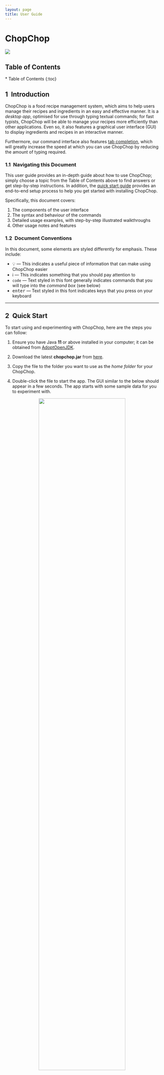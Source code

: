 ```yaml
---
layout: page
title: User Guide
---
```


<div id="cover-page">
  <div id="cover-page-title"><h1>ChopChop</h1></div>
  <img id="cover-page-logo" src="images/logo.png"/>
</div>

<h2>Table of Contents</h2>
* Table of Contents
{:toc}


<!-- what a 0-head solution. -->
<div style="page-break-after: always;"></div>

## 1&ensp;Introduction

ChopChop is a food recipe management system, which aims to help users manage their recipes and ingredients in an easy and effective manner. It is a *desktop app*, optimised for use through typing textual commands; for fast typists, ChopChop will be able to manage your recipes more efficiently than other applications. Even so, it also features a graphical user interface (GUI) to display ingredients and recipes in an interactive manner.

Furthermore, our command interface also features [tab completion](#TabCompletion), which will greatly increase the speed at which you can use ChopChop by reducing the amount of typing required.


### 1.1&ensp;Navigating this Document

This user guide provides an in-depth guide about how to use ChopChop; simply choose a topic from the Table of Contents above to find answers or get step-by-step instructions. In addition, the [quick start guide](#QuickStart) provides an end-to-end setup process to help you get started with installing ChopChop.

Specifically, this document covers:
1. The components of the user interface
2. The syntax and behaviour of the commands
3. Detailed usage examples, with step-by-step illustrated walkthroughs
4. Other usage notes and features


### 1.2&ensp;Document Conventions

In this document, some elements are styled differently for emphasis. These include:
- :bulb: — This indicates a useful piece of information that can make using ChopChop easier
- :information_source: — This indicates something that you should pay attention to
- `code` — Text styled in this font generally indicates commands that you will type into the <i>command box</i> (see below)
- <kbd>enter</kbd> — Text styled in this font indicates keys that you press on your keyboard



--------------
<a name="QuickStart"></a>
## 2&ensp;Quick Start

To start using and experimenting with ChopChop, here are the steps you can follow:

1. Ensure you have Java <b>11</b> or above installed in your computer; it can be obtained from [AdoptOpenJDK](https://adoptopenjdk.net).

2. Download the latest <b>chopchop.jar</b> from [here](https://github.com/AY2021S1-CS2103T-T10-3/tp/releases).

3. Copy the file to the folder you want to use as the <i>home folder</i> for your ChopChop.

4. Double-click the file to start the app. The GUI similar to the below should appear in a few seconds. The app starts with some sample data for you to experiment with.<br/>

<a name="Figure-1-1"></a>
<div style="text-align: center; padding-bottom: 2em">
<img src="images/ug/sample_data.png" width="75%" /> <br />
Figure 1.1: <i>The initial state of ChopChop, including sample data</i>
</div>

Now that you have ChopChop installed, you can start to play around with the sample data — add recipes, ingredients, and more! Some commands you could try include:

- `add ingredient milk /qty 500ml /expiry 2020-11-09` — to add some milk
- `add recipe milkshake /ingredient milk /qty 250ml /step Add milk /step Shake` — to add a recipe

To exit ChopChop, you can either use the `quit` command, or simply close the application window.


------------------
## 3&ensp;Overview

ChopChop manages two key components — ingredients and recipes — and they will be the main pieces you will interact with. Common to both are names and tags, the latter of which allow you to quickly group related ingredients or recipes together, or to organise them in any way you desire.

Names and tags are both case insensitive, so <i>pAnCaKeS</i> and <i>Pancakes</i> refer to the same recipe. Note that you cannot have duplicate recipes nor ingredients in ChopChop; items are duplicates if their names are the same.

### 3.1&ensp;Recipes
A recipe consists of a list of ingredients and associated quantities used, as well as a list of ordered steps in textual form.


<a name="OverviewIngredients"></a>
### 3.2&ensp;Ingredients
An ingredient consists of a quantity with an associated unit, and an optional expiry date. Each ingredient can have multiple *sets*, where each set is a given quantity of that ingredient, expiring on a certain date.

For example, you might have <i>500 mL</i> of milk that you bought last week that expires tomorrow, while you have another <i>1.5 L</i> of milk that you bought today, expiring two weeks from now. ChopChop will track both these *sets*, and will intelligently use the earliest-expiring set when doing its accounting.

For a more in-depth look at how ChopChop handles quantities, see [this section](#QuantitiesAndUnits).


### 3.3&ensp;Name Constraints
Recipe and ingredient names have the same constraints, of which there is only one — they cannot consist <i>only</i> of a `#` followed by digits, to diambiguate them from numbered references (for the tech savvy, the regular expression is `#[0-9]+`).


Here are some examples of names that are valid and invalid:

| name     | valid    |
|----------|----------|
| `#1`     | &#x2718; |
| `#1234`  | &#x2718; |
| `#`      | &#x2714; |
| `#asdf`  | &#x2714; |
| `#1a`    | &#x2714; |
| `#1 abc` | &#x2714; |
| `#12 34` | &#x2714; |



--------------------------------


## 4&ensp;Navigating the User Interface

ChopChop's UI design allows users to view all of the information you need in three main tabs. However, that might lead to a slightly steeper learning curve. Hence, this section aims to give you a breakdown of the GUI's various components.

Specifically, this section covers:
1. [Command Box](#CommandBox)
2. [Command Output](#CommandOutput)
3. [Recipe Button](#RecipeButton)
4. [Ingredient Button](#IngredientButton)
5. [Recommendation Button](#RecommendationButton)
6. [Statistics Box](#StatisticsBox)
7. [Recipe Tile](#RecipeTiles)
8. [Ingredient Tile](#IngredientTiles)
9. [Recipe Name](#RecipeName)
10. [Recipe Tags](#RecipeTags)
11. [Recipe Ingredients](#RecipeIngredients)
12. [Recipe Steps](#RecipeSteps)
13. [Menu Bar](#MenuBar)

<a name="Figure-1-2"></a>
<div style="text-align: center; padding-bottom: 2em">
<img src="images/ug/recipe_panel_description.png" width="95%" /> <br />
Figure 1.2: <i>The Recipe View Panel of ChopChop.</i>
</div>

<a name="CommandBox"></a>
### 4.1&ensp;Command Box
{:.no_toc}
ChopChop does your bidding by listening to your commands — the `Command Box` is where you type your textual commands.
After typing your commands, press <kbd>enter</kbd> to input the command. You can also use the <kbd>up</kbd> and <kbd>down</kbd> arrow keys to navigate through the history of commands you've typed previously.

To learn about the commands you can use, check out our [command summary](#CommandSummary) for a quick overview or our [commands](#Commands) for a detailed list.
If you have yet to check out ChopChop's [tab completion](#TabCompletion) section, do drop by to learn this handy feature!



<a name="CommandOutput"></a>
### 4.2&ensp;Command Output
{:.no_toc}
ChopChop will always display textual responses to the commands you input — the `Command Output` is where you can view the responses.



<a name="RecipeButton"></a>
### 4.3&ensp;Recipe Button
{:.no_toc}
ChopChop is able to display all of your recipes as [Recipe Tiles](#RecipeTiles) in the `Main Display Area` as shown in [figure 1.2](#Figure-1-2) when you press the `Recipes` button. The 4 buttons at the bottom of our GUI will take on a darker shade when they are currently selected.



<a name="IngredientButton"></a>
### 4.4&ensp;Ingredient Button
{:.no_toc}
ChopChop is able to display all of your ingredients as [Ingredient Tiles](#IngredientTiles) in the `Main Display Area` as shown in [figure 1.3](#Figure-1-3) when you press the `Ingredients` button.



<a name="RecommendationButton"></a>
### 4.5&ensp;Recommendation Button
{:.no_toc}
ChopChop is able to recommend you recipes to cook if you want it to! The recipes that are recommended will be displayed as [Recipe Tiles](#RecipeTiles) in the `Main Display Area` when you press the `Recommendations` button.



<a name="StatisticsBox"></a>
### 4.6&ensp;Statistics Box
{:.no_toc}
ChopChop is able to produce statistics based on the food you make! To view your ingredient or recipe usage statistics, simply input into the `Command Box` one of the `stats` [commands available](#GroupStatsCommands).




<a name="RecipeTiles"></a>
### 4.7&ensp;Recipe Tiles
{:.no_toc}
ChopChop is able to show you your recipes in the form of tiles — simply click on a tile to view the detailed information about the selected recipe in the `Main Display Area`, as shown in [figure 1.4](#Figure-1-4).



<a name="IngredientTiles"></a>
### 4.8&ensp;Ingredient Tiles
{:.no_toc}
ChopChop is able to show you your ingredients in the form of tiles, as shown in [figure 1.3](#Figure-1-3). In each tile, there are 5 components:

1. The `Index` shows the index of the ingredient for easier referencing.
2. The `Expiry Date` of the ingredient.
3. The `Quantity` of the ingredient.
4. The `Ingredient Name` of the ingredient.
5. The `Tags` associated with the ingredient.

Note: if the tags are too long, some graphical glitches might occur. This will be fixed in the next version!


<a name="Figure-1-3"></a>
<div style="text-align: center; padding-bottom: 2em">
<img src="images/ug/ingredient_panel_description.png" width="95%" /> <br />
Figure 1.3: <i>The Ingredient View Panel of ChopChop.</i>
</div>

<a name="Figure-1-4"></a>
<div style="text-align: center; padding-bottom: 2em">
<img src="images/ug/recipe_display_description.png" width="95%" /> <br />
Figure 1.4: <i>The Recipe Display Panel of ChopChop.</i>
</div>



<a name="RecipeName"></a>
### 4.9&ensp;Recipe Name
{:.no_toc}
ChopChop displays the name of the recipe here.



<a name="RecipeTags"></a>
### 4.10&ensp;Recipe Tags
{:.no_toc}
ChopChop displays the tags associated with this recipe here.



<a name="RecipeIngredients"></a>
### 4.11&ensp;Recipe Ingredients
{:.no_toc}
ChopChop displays the ingredients you need in the recipe here. The format of the display is the `Ingredient`, follow by the `(Quantity)`.



<a name="RecipeSteps"></a>
### 4.12&ensp;Recipe Steps
{:.no_toc}
ChopChop lists down the steps you can take to create the dish here.



<a name="MenuBar"></a>
### 4.13&ensp;Menu Bar
{:.no_toc}
ChopChop provides two buttons here — `File` and `Help`. Click the `exit` option under `File` to exit ChopChop, and if you want to view this User Guide, you can click the `help` option under `Help`.



-----------


<a name="Commands"></a>
## 5&ensp;Commands

While ChopChop has a graphical user interface, the main method of interaction is through the use of *typed commands*. Using these commands as described below, you can manipulate your recipes and ingredients without ever needing to move your mouse!

Commands should be typed in the <i>Command Box</i> — you can refer to [figure 1.2](#Figure-1-2) above if you get lost. ChopChop also features [tab completion](#TabCompletion), which will make typing commands easier.

### 5.1&ensp;Command Syntax

To succinctly represent the syntax of the various commands, we adopt a simple notation in this User Guide, as shown below:

* Words starting with a slash (`/`) denote named parameters; these names are case sensitive (eg. `/STEP` is not the same as `/step`). All the text following a named parameter *belong* to it, until either the end of the input, or the next named parameter. <br />
<b>Example:</b> in `/param1 lorem ipsum /param2 dolor sit amet`, the parameter <i>param1</i> will have the value &ldquo;<i>lorem ipsum</i>&rdquo;, while the parameter <i>param2</i> will have the value &ldquo;<i>dolor sit amet</i>&rdquo;.

* Words in angle brackets (eg. `<name>`) denote an input that is provided by *you*, the user. <br />
<b>Example:</b> the <i>add ingredient</i> command is specified like this: `add ingredient <name> /qty <quantity> [/expiry <expiry-date>]`; in this case, you would need to provide the <i>name</i>, <i>quantity</i>, and <i>expiry date</i>.

* Portions in square brackets (eg. `[/expiry <expiry-date>]`) denote optional parts of the command. In this example, not all ingredients will expire, so the expiry date is optional.

* Portions with trailing ellipses (eg. `[/step <step>]...`) denote commands accepting one or more of the given parameter. In this example, a recipe can have multiple steps, so you can specify multiple `/step` arguments.

* A `<#REF>` refers to an item reference, and is used to refer to either a recipe or an ingredient. It can either be the (case-insensitive) name of the item, or it can be a number prefixed with '#'. <br/>
<b>Example:</b> `#3` refers to the third item in the list, while `Best Pancakes` refers to the recipe named 'Best Pancakes'. In the GUI, you can see the number of an item in the corner of [Recipe Tiles](#RecipeTiles) and [Ingredient Tiles](#IngredientTiles).

* Generally, the order of arguments is important; for example, the order of `/step` determines the order of the steps in the recipe, while a `/qty` in an <i>add recipe</i> command must only appear after an `/ingredient`.


#### 5.1.1&ensp;Escaping Slashes

Since ChopChop uses `/` to denote argument names, it would seem that recipe and ingredient names cannot contain slashes. Worry not, because you can <i>escape</i> these slashes! This is done by prefixing the `/` with a backslash, eg. `\/`. For example, if you want to make a recipe named `some / recipe`, you would instead use `some \/ recipe`.

In other contexts, the backslash (`\`) behaves like a normal character and doesn't do anything special.

When tab-completing names, ChopChop will automatically insert the backslashes for you, so that you don't have to worry about it when typing your commands.

<a name="DateFormats"></a>
#### 5.1.2&ensp;Date Formats

Across ChopChop, dates have the same format: `yyyy-mm-dd`. Examples include:
- `2020-11-09` for the 9th of November, 2020
- `2021-02-28` for the 28th of February, 2021

Note that each part (the year, month, and date) must always be 4, 2, and 2 digits respectively. For months and days, add a 0 to the beginning to make up 2 digits (eg. `04` for April).



<a name="TabCompletion"></a>
### 5.2&ensp;Tab Completion

Suppose you wanted to add a recipe for pancakes, and you wanted real, <i>industrial strength</i> pancakes (unlike the simplified recipe we'll be using below) — the list of ingredients would look something like this:

```
add recipe Pancakes
  /ingredient flour /qty 290g
  /ingredient egg /qty 1
  /ingredient sugar /qty 60g
  /ingredient baking powder /qty 4tsp
  /ingredient baking soda /qty 0.25tsp
  /ingredient salt /qty 3g
  /ingredient milk /qty 440ml
  /ingredient butter /qty 60g
  /ingredient vanilla extract /qty 2tsp
  /step ...
```

That certainly seems cumbersome to type out in full, so what if there was a way to speed it up drastically? You can, simply by pressing the <kbd>tab</kbd> key to let ChopChop &ldquo;fill-in-the-blanks&rdquo; for you!

#### 5.2.1&ensp;Introduction to Tab Completion

Here's what you can do instead (where <kbd>tab</kbd> represents pressing the tab key):
<pre>
a <kbd>tab</kbd> r <kbd>tab</kbd> Pancakes
  /i <kbd>tab</kbd> f <kbd>tab</kbd> /q <kbd>tab</kbd> 290g
  /i <kbd>tab</kbd> e <kbd>tab</kbd> /q <kbd>tab</kbd> 1
  /i <kbd>tab</kbd> su <kbd>tab</kbd> /q <kbd>tab</kbd> 60g
  /i <kbd>tab</kbd> baking p <kbd>tab</kbd> /q <kbd>tab</kbd> 4tsp
  /i <kbd>tab</kbd> baking s <kbd>tab</kbd> /q <kbd>tab</kbd> 0.25tsp
  /i <kbd>tab</kbd> sa <kbd>tab</kbd> /q <kbd>tab</kbd> 3g
  /i <kbd>tab</kbd> m <kbd>tab</kbd> /q <kbd>tab</kbd> 440ml
  /i <kbd>tab</kbd> bu <kbd>tab</kbd> /q <kbd>tab</kbd> 60g
  /i <kbd>tab</kbd> v <kbd>tab</kbd> /q <kbd>tab</kbd> 2tsp
</pre>

At just 126 compared to 289 keystrokes, that's more than a 50% reduction! ChopChop will intelligently fill in commands, parameter names (eg. `/ingredient`), recipe names, ingredient names, and tag names.


#### 5.2.2&ensp;Using Tab Completion

How does it work? ChopChop uses the current text when completing and searches for the <i>appropriate</i> matching items; it knows to look for ingredient names while within an `/ingredient` parameter, and to look for ingredient tags instead of recipe tags when in an `add ingredient` command.

<div markdown="span" class="alert alert-primary">
:information_source: **Note:** For tab completion to work, you must type at least one character before pressing <kdb>tab</kdb>. ChopChop cannot read your mind!
</div>

What if there are multiple items that share a prefix, for example <i>baking powder</i> and <i>baking soda</i> in the pancake recipe above? Worry not; pressing <kbd>tab</kbd> <i>repeatedly</i> will cycle through the available completions, and they are sorted lexicographically (length, followed by alphabetical order) — pressing <kbd>tab</kbd> after `/ingredient b` would give you <i>butter</i>, <i>baking powder</i>, and <i>baking soda</i>, in that order, before giving you <i>butter</i> again.

The same thing applies to commands; <code>f <kbd>tab</kbd></code> would cycle between `find` and `filter`.







<br/>
<hr/>



<a name="GroupGeneralCommands"></a>
### 5.3&ensp;General Commands

These commands are general commands that do not operate on ingredients or recipes.

<a name="HelpCommand"></a>
#### 5.3.1&ensp;Getting Help — **`help`**

This command shows a message with a link to this user guide; you can use it to easily access this page from the application. The link can be clicked, and will open this page in your web browser.

Furthermore, you can also use this command to get help for specific commands. In that case, clicking the link will bring you to the corresponding section in the User Guide for that command.

**Usage**: `help [<command-name> [<command-target>]]`

Examples:
- If you simply want a link to this page, you can use `help`:

  <a name="Figure-2-1"></a>
  <div style="text-align: center; padding-bottom: 2em">
  <img src="images/ug/help_message_1.png" width="55%" /> <br />
  Figure 2.1: <i>The help message, with a link to this User Guide</i>
  </div>

- If you want help for a specific command — for example, how to add recipes — you can use `help add recipe`, which will give you a link that brings you to that specific section:

  <a name="Figure-2-2"></a>
  <div style="text-align: center; padding-bottom: 2em">
  <img src="images/ug/help_message_2.png" width="55%" /> <br />
  Figure 2.2: <i>The help message for a specific command</i>
  </div>






<a name="QuitCommand"></a>
#### 5.3.2&ensp;Quitting ChopChop — **`quit`**
This command quits ChopChop. You can rest assured that your data is automatically saved whenever a command is executed, so you do not need to save it manually before quitting.

**Usage**: `quit`






<a name="UndoCommand"></a>
#### 5.3.3&ensp;Undoing Commands — **`undo`**
This command undoes the last undoable command. Undoable commands are commands that involve changes to recipes and ingredients stored in ChopChop. You can check the <a href="#CommandSummary">command summary</a> for a quick list of which commands can be undone.

**Usage**: `undo`

The most common scenario to undo a command is when accidentally deleting something; for example, suppoes you wanted to delete the <i>Salted Water</i> recipe, but you accidentally deleted the <i>Scrambled Eggs</i> recipe instead:

<a name="Figure-3-1"></a>
<div style="text-align: center; padding-bottom: 2em">
<img src="images/ug/undo_1.png" width="75%" /> <br />
Figure 3.1: <i>Accidentally typing 'Scrambled Eggs' instead of 'Salted Water'</i>
</div>

Fear not, because fixing the mistake is a simple `undo` away:

<a name="Figure-3-2"></a>
<div style="text-align: center; padding-bottom: 2em">
<img src="images/ug/undo_2.png" width="75%" /> <br />
Figure 3.2: <i>Simply use the `undo` command</i>
</div>

After pressing <kbd>enter</kbd>, notice that the <i>Scrambled Eggs</i> recipe is back:

<a name="Figure-3-3"></a>
<div style="text-align: center; padding-bottom: 2em">
<img src="images/ug/undo_3.png" width="75%" /> <br />
Figure 3.3: <i>The scrambled eggs were saved</i>
</div>



<a name="RedoCommand"></a>
#### 5.3.4&ensp;Redoing Commands — **`redo`**
This command redoes the last redoable command, effectively functioning as an undo for undo itself. All undoable commands (as described [above](#UndoCommand)) can be redone.

**Usage**: `redo`

For example, let's say that you changed your mind, and you didn't really want those scrambled eggs anyway; you can use `redo` to redo the deletion of that recipe:

<a name="Figure-4-1"></a>
<div style="text-align: center; padding-bottom: 2em">
<img src="images/ug/redo_1.png" width="75%" /> <br />
Figure 4.1: <i>The scrambled eggs will be deleted again</i>
</div>

After pressing <kbd>enter</kbd>, the scrambled eggs are now deleted:

<a name="Figure-4-2"></a>
<div style="text-align: center; padding-bottom: 2em">
<img src="images/ug/redo_2.png" width="75%" /> <br />
Figure 4.2: <i>The scrambled eggs are now gone</i>
</div>


<a name="ListRecommendationCommand"></a>
#### 5.3.5&ensp;Listing Recommendations — **`list`**`recommendations`

This command allows you to switch to the recommendations pane, to view recipe recommendations. There are currently two types of recommendations that ChopChop will make:

1. Recipes that only use ingredients you have in stock
2. Recipes that use ingredients that are about to expire

In the second case, only ingredients that expire within the next week will be taken into account.

**Usage**: `list recommendations`

<div markdown="span" class="alert alert-primary">
:bulb: **Tip:** For convenience, you can use either `list recommendations` or `list recommendation`.
</div>

In this example, ChopChop knows about some <i>Milk</i> that is about to expire within the next week (say, for example, it is the 4th of November):

<a name="Figure-5-1"></a>
<div style="text-align: center; padding-bottom: 2em">
<img src="images/ug/list_recommendations_1.png" width="40%" /> <br />
Figure 5.1: <i>There's some milk expiring on the 9th of November</i>
</div>

Then, in addition to showing recipes using in-stock ingredients, it also highlights the Pancake recipe, which uses milk:

<a name="Figure-5-2"></a>
<div style="text-align: center; padding-bottom: 2em">
<img src="images/ug/list_recommendations_2.png" width="75%" /> <br />
Figure 5.2: <i>The recommendations view</i>
</div>





<br/>
<hr/>


<a name="GroupRecipeCommands"></a>
### 5.4&ensp;Recipe Commands

These commands allow you to add, delete, edit, view, and make recipes.


<a name="ViewRecipeCommand"></a>
#### 5.4.1&ensp;Viewing Recipes — **`view`**`recipe`
This command opens the detailed view for the given recipe, allowing you to see its steps, ingredients, and tags.

**Usage**: `view recipe <#REF>`

Examples:
- `view recipe #1` <br />
	This displays the first recipe currently shown in the recipe list.
- `view recipe pancakes` <br />
	This displays the recipe named 'pancakes'. Note that the name here is case insensitive.

To illustrate, in the scenario below, both `#1` and `pancakes` will refer to the same recipe:
<a name="Figure-6-1"></a>
<div style="text-align: center; padding-bottom: 2em">
<img src="images/ug/view_recipe_1.png" width="75%" /> <br />
Figure 6.1: <i>The recipe list view</i>
</div>

After pressing <kbd>enter</kbd>, you will see this view, showing the recipe you wish to view:

<a name="Figure-6-2"></a>
<div style="text-align: center; padding-bottom: 2em">
<img src="images/ug/view_recipe_2.png" width="75%" /> <br />
Figure 6.2: <i>The detailed recipe view</i>
</div>






<a name="ListRecipeCommand"></a>
#### 5.4.2&ensp;Listing Recipes — **`list`**`recipes`
This command shows a list of all recipes in ChopChop. You can use this to switch panes (between recipes and ingredients) without using the mouse, as well as to clear any filters that might have been applied due to previous commands (eg. `find` and `filter`).

**Usage**: `list recipes`

<div markdown="span" class="alert alert-primary">
:bulb: **Tip:** For convenience, you can use either `list recipes` or `list recipe`.
</div>

Executing this command simply brings you back to the recipe list view:

<a name="Figure-7-1"></a>
<div style="text-align: center; padding-bottom: 2em">
<img src="images/ug/list_recipes.png" width="75%" /> <br />
Figure 7: <i>The recipe list view</i>
</div>





<a name="AddRecipeCommand"></a>
#### 5.4.3&ensp;Adding Recipes — **`add`**`recipe`
This command adds a recipe to ChopChop, and you can specify zero or more ingredients, each with an optional quantity, and zero or more steps. After a recipe is added, you will be able to see it immediately.

**Usage**:
```
add recipe <name>
  [/ingredient <ingredient-name> [/qty <quantity>]]...
  [/step <step>]...
  [/tag <tag-name>]...
```

Constraints:
- Recipe name must not be empty
- Ingredient names must not be empty
- Steps must not be empty
- Tag names must not be empty
- Quantities (`/qty`) must only appear after an `/ingredient`

If an ingredient is specified without a quantity, it is treated *as if* you used `/qty 1`. This works for counted ingredients (eg. eggs), but it will cause errors for other ingredients (eg. volume of milk).

If the ingredient does not <i>currently</i> exist in ChopChop, it is still okay to add a recipe using it (you might add it later). Recipes are only checked for correctness when you try to [`make`](#MakeRecipeCommand) them.

For example, suppose you wanted to add a recipe for pancakes using flour, eggs, and milk, you would type this:
```
add recipe Pancakes
/ingredient flour /qty 400g
/ingredient egg /qty 3
/ingredient milk /qty 250ml
/step Mix ingredients together
/step Bake for 30 minutes at 400 celsius
/step Pour syrup and serve
```
(note that this is displayed on separate lines for clarity, but you should type this in one go)

<a name="Figure-8-1"></a>
<div style="text-align: center; padding-bottom: 2em">
<img src="images/ug/add_recipe_1.png" width="75%" /> <br />
Figure 8.1: <i>The add recipe command</i>
</div>

After pressing <kbd>enter</kbd>, you will see this view, showing your newly created recipe:

<a name="Figure-8-2"></a>
<div style="text-align: center; padding-bottom: 2em">
<img src="images/ug/add_recipe_2.png" width="75%" /> <br />
Figure 8.2: <i>The recipe detail view</i>
</div>

If you go back to the main recipe view (either by clicking on the tab at the bottom, or by using `list recipes`, you can see the new recipe in the list (ChopChop won't actually highlight it, but we do here for clarity):

<a name="Figure-8-3"></a>
<div style="text-align: center; padding-bottom: 2em">
<img src="images/ug/add_recipe_3.png" width="75%" /> <br />
Figure 8.3: <i>The newly created recipe in the recipe list</i>
</div>











<a name="EditRecipeCommand"></a>
#### 5.4.4&ensp;Editing Recipes — **`edit`**`recipe`

This command edits a specific recipe in ChopChop, letting you perform different actions on the name, ingredients, steps, and tags, as specified below.

To accommodate the various different kinds of editing operations, ChopChop has special syntax for editing, known as *edit-arguments*, eg. `/step:add`. The component following the colon is the *ACTION*, which can take these values:

- For ingredients and steps, it can either be `add`, `edit`, or `delete`.
- For tags, it can be either `add` or `delete`.



<h4>Name</h4>
If you want to edit a recipe's name, simply use `/name`, for example `/name new recipe name`.


<h4>Ingredients</h4>
If you want to edit a recipe's ingredients, use `/ingredient` with the corresponding action (eg. `/ingredient:add`).

When adding or editing ingredients, a `/qty` *must* be specified after the ingredient. Here are some examples:

- `/ingredient:add milk /qty 500ml` <br />
  This makes the recipe require 500ml of milk; if the recipe already used milk, then an error is displayed — here, you should use `/ingredient:edit` instead.

- `/ingredient:edit beef /qty 200g` <br />
  This changes the quantity of beef used in the recipe from its previous value to 200 grams. If the recipe did not use beef as an ingredient, an error is displayed — here, you should use `/ingredient:add` instead.

- `/ingredient:delete carrot` <br />
  This removes carrots from the recipe entirely. If the recipe did not use carrots, then an error is displayed.


<h4>Tags</h4>
If you want to edit the tags for a recipe, use `/tag` with the corresponding action, which are either `add` or `delete`. For example:

- `/tag:add vegetarian` <br />
  This adds the 'vegetarian' tag to the recipe. If the recipe already contains this tag, an error is displayed.

- `/tag:delete cold` <br />
  This removes the 'cold' tag from the recipe. If the recipe did not have this tag, an error is displayed.



<h4>Steps</h4>
Since steps have a fixed ordering in a recipe, editing them is slightly more involved; when editing or deleting steps, you are required to provide the step number as an additional component in the *edit-argument*. For example, `/step:edit:3` edits the third step in the recipe.

When adding a step, the step number is optional; if not specified, the new step will be added as the last step. If it is specified, then the new step will be inserted at the corresponding position, and the following steps will be re-numbered.

For example:

- `/step:add Bake for 80 minutes at 400 C` <br />
  This adds a new step as the last step of the recipe.

- `/step:edit:4 Bake for 50 minutes at 250 C` <br />
  This changes the content of step number 4.

- `/step:delete:1` <br />
  This deletes the first step of the recipe.

Note that steps must be added sequentially; for instance, you cannot add step 5 to a recipe with only 2 steps.


<h4>Usage</h4>

Except `/name` (which can only appear once), all of the edit operations described above can appear multiple times, in any order, in a single `edit recipe` command. Each operation is processed sequentially from left-to-right, so if two operations modify the same item, then the second one will take precedence.

(As an example, `/step:edit:3 Bake ... /step:edit:3 Fry` will cause step 3 to be 'Fry')

**Usage**:
```
edit recipe <#REF>
  [/name <new-recipe-name>]
  [/ingredient:<action> <ingredient-name> [/qty <quantity>]]...
  [/step:<action>[:<index>] <step>]...
  [/tag:<action> <tag-name>]...
```

Examples:
- `edit recipe #4 /name soup` <br/>
	This changes the name of the fourth recipe in the recipe list to 'soup'.

- `edit recipe pancakes /ingredient:add syrup /qty 500ml` <br/>
	This edits the recipe named 'pancakes' by adding 500ml of syrup to its ingredient list.

- `edit recipe risotto /step:edit:1 In a saucepan, warm the broth over low heat` <br/>
  This edits the recipe named 'risotto' by changing the 1st step to the text above.

- `edit recipe beef curry /ingredient:delete apple /step:delete:4` <br/>
  This edits the recipe named 'beef curry' to remove both the ingredient 'apple' as well as the 4th step.

To illustrate how to use this powerful command, let us recreate the Pancake recipe from above, starting from a blank recipe instead. First, we make the empty recipe using `add recipe Pancakes`:

<!-- to editors: don't mind the image names, i cut out some steps for brevity and i'm lazy to rename the files. -->
<a name="Figure-9-1"></a>
<div style="text-align: center; padding-bottom: 2em">
<img src="images/ug/edit_recipe_1.png" width="75%" /> <br />
Figure 9.1: <i>The empty recipe</i>
</div>

Now, let's add our ingredients, using `/ingredient:add`; first, 400 grams of flour:

<a name="Figure-9-2"></a>
<div style="text-align: center; padding-bottom: 2em">
<img src="images/ug/edit_recipe_2.png" width="75%" /> <br />
Figure 9.2: <i>The command to add a new ingredient to the recipe</i>
</div>

Next, adding the eggs and milk in one go:

<a name="Figure-9-3"></a>
<div style="text-align: center; padding-bottom: 2em">
<img src="images/ug/edit_recipe_3.png" width="75%" /> <br />
Figure 9.3: <i>The edit command supports multiple operations at once</i>
</div>

Oops, that's too many eggs, so let's edit the quantity using `/ingredient:edit`:

<a name="Figure-9-4"></a>
<div style="text-align: center; padding-bottom: 2em">
<img src="images/ug/edit_recipe_4.png" width="75%" /> <br />
Figure 9.4: <i>Editing an ingredient to change its quantity</i>
</div>

<a name="Figure-9-5"></a>
<div style="text-align: center; padding-bottom: 2em">
<img src="images/ug/edit_recipe_5.png" width="75%" /> <br />
Figure 9.5: <i>The recipe now uses only 3 eggs</i>
</div>

Now let's add the steps with `/step:add`:

<a name="Figure-9-6"></a>
<div style="text-align: center; padding-bottom: 2em">
<img src="images/ug/edit_recipe_6.png" width="75%" /> <br />
Figure 9.6: <i>Multiple steps can be added at the same time</i>
</div>

<a name="Figure-9-7"></a>
<div style="text-align: center; padding-bottom: 2em">
<img src="images/ug/edit_recipe_7.png" width="75%" /> <br />
Figure 9.7: <i>The finished recipe</i>
</div>

Wait, we forgot to mix the ingredients together! Let's fix it by inserting a new step 2 with `/step:add:2`:

<a name="Figure-9-8"></a>
<div style="text-align: center; padding-bottom: 2em">
<img src="images/ug/edit_recipe_8.png" width="75%" /> <br />
Figure 9.8: <i>Adding a new step in the second position</i>
</div>

Oh no, we also forgot the most important thing — syrup! So let's modify the last step (4) to include syrup with `/step:edit:4`:

<a name="Figure-9-9"></a>
<div style="text-align: center; padding-bottom: 2em">
<img src="images/ug/edit_recipe_9.png" width="75%" /> <br />
Figure 9.9: <i>Editing the last step</i>
</div>

And now the pancake recipe is complete!

<a name="Figure-9-10"></a>
<div style="text-align: center; padding-bottom: 2em">
<img src="images/ug/edit_recipe_10.png" width="75%" /> <br />
Figure 9.10: <i>The finished recipe</i>
</div>










<a name="DeleteRecipeCommand"></a>
#### 5.4.5&ensp;Deleting Recipes — **`delete`**`recipe`

This command deletes a specific recipe from ChopChop. Don't worry if you did this accidentally, because commands can be undone! (see: [undo](#UndoCommand)).

**Usage**: `delete recipe <#REF>`

Examples:
- `delete recipe #4` <br />
	This deletes the fourth recipe in the recipe list.
- `delete recipe pancakes` <br />
	This deletes the recipe named 'pancakes'. Note that the name here is case insensitive.

In this example, both `delete recipe #7` and `delete recipe pancakes` will delete the **Pancakes** recipe:

<a name="Figure-10-1"></a>
<div style="text-align: center; padding-bottom: 2em">
<img src="images/ug/delete_recipe_1.png" width="75%" /> <br />
Figure 10: <i>The pancakes recipe can be referred to either by name or by number</i>
</div>





<a name="FindRecipeCommand"></a>
#### 5.4.6&ensp;Finding Recipes — **`find`**`recipe`

This command finds all recipes containing the given keywords in the name.

**Usage**: `find recipe <keyword> [<keyword>]...`

Constraints:
- At least one search keyword must be given

Only the recipe name is searched, and only full words are matched, case-insensitively. In the case of multiple search keywords, recipes containing <b>any</b> of those words will be returned.

Examples:
- `find recipe cake` will match **Chocolate Cake** and **Strawberry Cake**, but *not* **Pancakes**.
- `find recipe milk cake` will match **Milk Tea** and **Carrot Cake**.

To illustrate, suppose you want to search for recipes with names containing 'cake', you would use `find recipe cake`:
<a name="Figure-11-1"></a>
<div style="text-align: center; padding-bottom: 2em">
<img src="images/ug/find_recipe_1.png" width="75%" /> <br />
Figure 11.1: <i>The initial list of recipes</i>
</div>

After executing the command, note how the recipe list has changed, showing only the matching recipes, and that the item numbers in the corners have changed as well. As explained above, the 'Pancakes' recipe was not included in this list:

<a name="Figure-11-2"></a>
<div style="text-align: center; padding-bottom: 2em">
<img src="images/ug/find_recipe_2.png" width="75%" /> <br />
Figure 11.2: <i>The recipes containing 'cake'</i>
</div>

To go back to the full recipe view (resetting the search filter), you can either click the Recipes button at the bottom, or run the `list recipes` command:

<a name="Figure-11-3"></a>
<div style="text-align: center; padding-bottom: 2em">
<img src="images/ug/find_recipe_3.png" width="75%" /> <br />
Figure 11.3: <i>Back to the main recipe list</i>
</div>








<a name="FilterRecipeCommand"></a>
#### 5.4.7&ensp;Filtering Recipes — **`filter`**`recipe`

This command filters all recipes and lists those containing the given name, tag and ingredient keywords. Unlike the [`find recipe`](#FindRecipeCommand) command, the search terms here have to <b>all</b> match a recipe for it to be found.

**Usage**:
```
filter recipe
  [/name <name-keywords>...]...
  [/tag <tag-keywords>...]...
  [/ingredient <ingredient-keywords>...]...
```

- Keywords do not have to be complete to match the 'name', 'tag' or 'ingredient' names.
- Multiple search terms from the same category are allowed. e.g. `/tag movie /tag family`
- Search terms can be placed in any order.
- The filtering is case-insensitive and allows spaces between keywords in a single search term. e.g. `/tag family favourite` is allowed.

Constraints:
- At least one search term must be given, and they should be either `/name`, `/tag` or `/ingredient`.
- Search terms must not be empty.

Examples:
- `filter recipe /name ginger`<br />
  This matches **Gingerbread Man** and **Ginger Chicken Soup**, the only recipes whose names include **ginger**.

- `filter recipe /name sweet /name cake`<br />
  This matches **Sweet Choco Cake** and **Sweet Caramel Cake**, the only recipes whose names include <i>both</i> **sweet** and **cake**.

- `filter recipe /tag family reunion`<br />
  This matches **Spring Rolls** and **Hot Pot**, the only recipes tagged **family reunion**.

- `filter recipe /tag snacks /tag sweet` <br />
  This matches **Chocolate Cookie** and **Gummy Bears**, the only recipes tagged <i>both</i> **snacks** and **sweet**.

- `filter recipe /ingredient eggs` <br />
  This matches **Egg Tart** and **Scrambled Eggs**, assuming they are the only recipes using **eggs**.

- `filter recipe /ingredient chicken /ingredient cheese /ingredient pineapple` <br />
  This matches **Chicken Quesadilla**, assuming it is the only recipe using **chicken**, **cheese**, and **pineapple**.

- `filter recipe /tag local dish /name chicken /ingredient chicken /ingredient white rice /tag family favourite /name rice` <br />
  This matches **Chicken Rice**, assuming it is the only recipe that matches all the criteria specified.

To illustrate, suppose you had the following two recipes:

<a name="Figure-12-1"></a>
<div style="text-align: center; padding-bottom: 2em">
  <img src="images/ug/filter_recipe_1.png" width="35%" style="margin-right: 20px;" />
  <img src="images/ug/filter_recipe_2.png" width="35%" style="margin-left: 20px;" /> <br /> <br />
  Figure 12.1: <i>The starting recipes</i>
</div>

Then, if you wanted to search for recipes with tags **christmas** and **baked**, using ingredients **honey**, **ginger root**, and **molasses**, and whose names contain keywords **men** and **bread**, you would use this command (separated into lines for clarity):
```
filter recipe
  /name men /name bread
  /tag christmas /tag baked
  /ingredient honey /ingredient ginger /ingredient molasses
```

After executing the command, similar to the effect of [`find recipe`](#FindRecipeCommand) command, the recipe list has changed, showing only the matching recipe, **Gingerbread Men**:

<a name="Figure-12-2"></a>
<div style="text-align: center; padding-bottom: 2em">
<img src="images/ug/filter_recipe_3.png" width="75%" /> <br />
Figure 12.2: <i>Only one recipe matched all the provided criteria</i>
</div>

Note the following:
- `ginger` found the ingredient <b>ginger root</b>
- `baked` found the tag <b>home baked</b>
- `men` and `bread` found the name <b>Gingerbread Men</b>

To reset the search filter or go back to the full recipe view, you can click the Recipes button or run the `list recipes` command.






<a name="MakeRecipeCommand"></a>
#### 5.4.8&ensp;Making Recipes — **`make`**`recipe`
This command allows you to <i>make</i> a recipe, which will add it to the statistics tracker, and deduct the appropriate amounts from ChopChop's internal ingredient inventory.

If you do not have sufficient ingredients to make the recipe, an error message is shown. After the recipe is made, you will be brought to the ingredient list showing the updated ingredient amounts.

**Usage**: `make recipe <#REF>`

Examples:
- `make recipe pancakes` <br />
  This makes the recipe named 'pancakes'. Note that the name here is case insensitive.

To illustrate suppose you wanted to make the pancakes here, you would use `make recipe pancakes`. You can run this command from any view (not necessarily from the recipe detail view):
<a name="Figure-13-1"></a>
<div style="text-align: center; padding-bottom: 2em">
<img src="images/ug/make_recipe_1.png" width="75%" /> <br />
Figure 13.1: <i>Making pancakes</i>
</div>

After pressing <kbd>enter</kbd>, ChopChop will open up the recipe that you've just made:

<a name="Figure-13-2"></a>
<div style="text-align: center; padding-bottom: 2em">
<img src="images/ug/make_recipe_2.png" width="75%" /> <br />
Figure 13.2: <i>The detailed recipe view</i>
</div>

If there are ingredients that are missing, or that you have insufficient amounts of, ChopChop will display this message in the command output window:

<a name="Figure-13-3"></a>
<div style="text-align: center; padding-bottom: 2em">
<img src="images/ug/make_recipe_3.png" width="55%" /> <br />
Figure 13.3: <i>Insufficient ingredients to make the pancakes</i>
</div>

Furthermore, if the recipe used ingredients having incompatible units with existing ingredients (eg. you have Butter in grams, but the recipe wants Butter in tablespoons), then an error is also shown. In this situation, you should [edit the recipe](#EditRecipeCommand) so that it uses the correct units.














<br/>
<hr/>


<a name="GroupIngredientCommands"></a>
### 5.5&ensp;Ingredient Commands

These commands allow you to add, delete, and edit ingredients.

<a name="ListIngredientCommand"></a>
#### 5.5.1&ensp;Listing Ingredients — **`list`**`ingredients`
This command shows a list of all recipes in ChopChop. As with the `list recipes` command, you can use this command to switch between panes without clicking, or to reset any filters.

**Usage**: `list ingredients`

<div markdown="span" class="alert alert-primary">
:bulb: **Tip:** For convenience, you can use either `list ingredients` or `list ingredient`.
</div>

<a name="Figure-14-1"></a>
<div style="text-align: center; padding-bottom: 2em">
<img src="images/ug/list_ingredients.png" width="75%" /> <br />
Figure 14: <i>The ingredient list view</i>
</div>





<a name="AddIngredientCommand"></a>
#### 5.5.2&ensp;Adding Ingredients — **`add`**`ingredient`
This command adds an ingredient to ChopChop, with an optional quantity and expiry date:
- If the quantity is not specified, ChopChop will infer <b>1</b> of a counted quantity, like eggs.
- If the expiry date is not specified, it is assumed that the ingredient (eg. salt) does not expire.

As mentioned in the [overview above](#OverviewIngredients), an ingredient can consist of multiple sets; the `add ingredient` command will intelligently *combine* ingredients as appropriate.

<div markdown="span" class="alert alert-primary">
:information_source: **Note:** Ingredients need to have compatible units in order to be combined; see [this section](#QuantitiesAndUnits) for how it works.
</div>

If the new ingredient has `/tag` options that are not present in the existing ingredient, then they are added as well.

**Usage**:
```
add ingredient <name>
  [/qty <quantity>]
  [/expiry <expiry-date>]
  [/tag <tag-name>]...
```

Examples:
- `add ingredient milk /qty 1l /expiry 2020-11-09` adds one litre of milk that expires on the 9th of November.
- `add ingredient egg /expiry 2020-12-25` adds <b>one</b> egg that expires on Christmas day.

Suppose you just finished a grocery run, and want to add the items to ChopChop. First, you have 2 cartons of milk:

<a name="Figure-15-1"></a>
<div style="text-align: center; padding-bottom: 2em">
<img src="images/ug/add_ingredient_1.png" width="75%" /> <br />
Figure 15.1: <i>Adding 2 litres of milk</i>
</div>

Since ChopChop did not know about 'milk' previously, a new ingredient entry is created for it:

<a name="Figure-15-2"></a>
<div style="text-align: center; padding-bottom: 2em">
<img src="images/ug/add_ingredient_2.png" width="75%" /> <br />
Figure 15.2: <i>The newly added milk ingredient</i>
</div>

Next, suppose you also bought 24 blueberries:

<a name="Figure-15-3"></a>
<div style="text-align: center; padding-bottom: 2em">
<img src="images/ug/add_ingredient_3.png" width="75%" /> <br />
Figure 15.3: <i>Adding 24 blueberries</i>
</div>

This time, since ChopChop already knew about blueberries, our previous 19 blueberries now become 43:

<a name="Figure-15-4"></a>
<div style="text-align: center; padding-bottom: 2em">
<img src="images/ug/add_ingredient_4.png" width="75%" /> <br />
Figure 15.4: <i>You now have 43 blueberries</i>
</div>

If you try to add an ingredient with incompatible quantities (for example, suppose you did not want to count the blueberries individually, and you only know that you bought a 400 gram box), ChopChop will display an error message, and not update the ingredient:

<a name="Figure-15-5"></a>
<div style="text-align: center; padding-bottom: 2em">
<img src="images/ug/add_ingredient_5.png" width="45%" /> <br />
Figure 15.5: <i>Ingredients must have compatible units to be combined</i>
</div>








<a name="DeleteIngredientCommand"></a>
#### 5.5.3&ensp;Deleting Ingredients — **`delete`**`ingredient`

This command deletes a specific ingredient from ChopChop. Similar to the `add ingredient` command, this command also allows you to delete quantities of ingredients instead of the whole ingredient. In this scenario, ChopChop will intelligently remove the earliest-expiring ingredients first.

If `/qty` is not specified, then the behaviour of this command is to completely remove the ingredient from ChopChop. Worry not: if you accidentally delete something, you can always [`undo`](#UndoCommand) it.

<div markdown="span" class="alert alert-primary">
:information_source: **Note:** If specified, the quantity needs to have compatible units with the existing ingredient; see [this section](#QuantitiesAndUnits) for how it works.
</div>

**Usage**: `delete ingredient <#REF> [/qty <quantity>]`

Examples:
- `delete ingredient #4` <br />
	This deletes the fourth ingredient currently shown in the recipe list.
- `delete ingredient milk /qty 500ml` <br />
	This removes 500ml of milk from ChopChop's inventory.

To illustrate, suppose that you poured yourself a glass of cold milk to drink, without making a recipe. To tell ChopChop that there is less milk in the fridge, you would use this command:

<a name="Figure-16-1"></a>
<div style="text-align: center; padding-bottom: 2em">
<img src="images/ug/delete_ingredient_1.png" width="75%" /> <br />
Figure 16.1: <i>Removing 350ml of milk</i>
</div>

Notice how the amount of milk decreased from 2 litres to 1.65 litres:

<a name="Figure-16-2"></a>
<div style="text-align: center; padding-bottom: 2em">
<img src="images/ug/delete_ingredient_2.png" width="75%" /> <br />
Figure 16.2: <i>You now only have 1.65 litres of milk left</i>
</div>










<a name="FindIngredientCommand"></a>
#### 5.5.4&ensp;Finding Ingredients — **`find`**`ingredient`
This command finds all ingredients containing the given keywords in the name, and it works identically to the [`find recipe`](#FindRecipeCommand) command above.

Constraints:
- At least one search keyword must be given

**Usage**: `find ingredient <keyword> [<keyword>]...`

For example, suppose you wanted to find all ingredients containing fish (not in the literal sense, but only in their name):

<a name="Figure-17-1"></a>
<div style="text-align: center; padding-bottom: 2em">
<img src="images/ug/find_ingredient_1.png" width="75%" /> <br />
Figure 17.1: <i>The complete ingredient list</i>
</div>

Now, only the matching ingredients are shown:

<a name="Figure-17-2"></a>
<div style="text-align: center; padding-bottom: 2em">
<img src="images/ug/find_ingredient_2.png" width="75%" /> <br />
Figure 17.2: <i>Only ingredients containing 'fish' in their name are shown</i>
</div>

To clear the search filter, you can either click the Ingredients button, or use `list ingredients` to return to the list of ingredients.








<a name="FilterIngredientCommand"></a>
#### 5.5.5&ensp;Filtering Ingredients — **`filter`**`ingredient`

This command filters all ingredients and lists those matching the name keywords, tags, and expiry dates specified in the command. Except for the changes in the search fields, this feature works identically to the [`filter recipe`](#FilterRecipeCommand) command above. Notably, <b>all</b> the search terms have to match an ingredient before it is found.

**Usage**:
```
filter ingredient
  [/name <name-keywords>...]...
  [/tag <tag-keywords>...]...
  [/expiry <expiry-date>]
```

- Keywords following `/tag` and `/name` do not have to be complete to match the tag or the ingredient's name.
- `/expiry <expiry-date>` filters the ingredients and only lists those that expire before the date provided.
- When there are multiple expiry dates specified, only the earliest one will be considered.

Constraints:
- At least one search term must be given, and they should be either `/name`, `/expiry` or `/tag`.
- Search terms must not be empty.

Examples:
- `filter ingredient /name dark chocolate` <br />
  This matches **dark chocolate** and **dark chocolate syrup**, assuming they are the only ingredients whose names contain **dark chocolate**.

- `filter ingredient /name dark chocolate /name syrup` <br />
  This matches **dark chocolate syrup**, assuming it is the only ingredient whose name contains both **dark chocolate** and **syrup**.

- `filter ingredient /tag bitter taste` <br />
  This matches **bitter melon** and **dark chocolate**, assuming they are the only ingredients tagged with **bitter taste**.

- `filter ingredient /tag frequently used /tag sweet` <br />
  This matches **sugar**, if it is the only ingredient tagged <i>both</i> **frequently used** and **sweet**.

- `filter ingredient /expiry 2020-12-01 /expiry 2020-10-31 /expiry 2023-01-01` <br />
  This matches **apple**, if it is the only ingredient expiring before **2020-10-31**. Note that only the earliest date is considered here (in this case, 31st October 2020), and the rest are ignored.

- `filter ingredient /tag powdery /expiry 2020-12-31 /tag bakery /name soda` <br />
  This matches **baking soda**, assuming it is the only ingredient that matches all the specified criteria.

To illustrate, suppose you want to search for ingredients tagged both **bakery** and **sweet**, expiring before **2021-12-31** and containing **sugar** in the name; you can use `filter ingredient /tag bakery /expiry 2021-12-31 /tag sweet /name sugar`:

<a name="Figure-18-1"></a>
<div style="text-align: center; padding-bottom: 2em">
<img src="images/ug/filter_ingredient_1.png" width="75%" /> <br />
Figure 18.1: <i>The initial list of ingredients</i>
</div>

After executing the command, similar to the effect of **filter recipe** command, the ingredient list has changed, showing the only matching ingredients, **Brown Sugar** and **Granulated Sugar**:

<a name="Figure-18-2"></a>
<div style="text-align: center; padding-bottom: 2em">
<img src="images/ug/filter_ingredient_2.png" width="75%" /> <br />
Figure 18.2: <i>The ingredients matching all the provided criteria</i>
</div>

Note that **Honey**, which was also tagged **bakery** and **sweet** and would expire before **2021-12-31**, was not included because its name does not contain **sugar**.

To reset the search filter or go back to the full ingredient view, you can click the Ingredients button or run the `list ingredients` command.




<a name="EditIngredientCommand"></a>
#### 5.5.6&ensp;Editing Ingredients — **`edit`**`ingredient`

This command edits the given ingredient, in a similar fashion to the [`edit recipe`](#EditRecipeCommand) command. However, currently its functionality is limited to only editing the tags of an ingredient (more features coming soon!).

Do refer to the documention on the [`edit recipe`](#EditRecipeCommand) command above to find out how edit-descriptors work; this command currently only supports `/tag:add` and `/tag:delete`.

It is an error to delete a tag from an ingredient that did not contain that tag, and similarly to add a duplicate tag to an ingredient.

**Usage**:
```
edit ingredient <#REF>
  [/tag:<action> <tag-name>]...
```

Examples:
- `edit ingredient #4 /tag:add frozen` <br/>
  This tags the fourth ingredient currently shown in the ingerdient list with **frozen**.

- `edit ingredient sprinkles /tag:delete fridge` <br/>
  This removes the tag **fridge** from the ingredient named 'sprinkles'.











<br/>
<hr/>

<a name="GroupStatsCommands"></a>

### 5.6&ensp;Statistics Commands

Whenever you make a recipe or consume an ingredient, ChopChop makes a record, which you can view with the commands below. The output of these statistics commands are shown in the [statistics box](#StatisticsBox) on the right side of ChopChop's interface.


<a name="StatsRecipeTopCommand"></a>
#### 5.6.1&ensp;Listing Top Recipes — **`stats`**`recipe top`

This command shows a list of recipes that were made the most, in descending order (the recipe listed first was made the most number of times).

Note that, even if a recipe was deleted (with [`delete recipe`](#DeleteRecipeCommand)), its cooking records will still exist in ChopChop. To remove these statistics, you can use [`stats recipe clear`](#StatsRecipeClearCommand) to clear them for all recipes.

**Usage**: `stats recipe top`

For example, here is the output for someone who really really loves pancakes:

<a name="Figure-19-1"></a>
<div style="text-align: center; padding-bottom: 2em">
<img src="images/ug/stats_recipe_top.png" width="45%" /> <br />
Figure 19: <i>No pancakes were sacrificed for this picture</i>
</div>


<a name="StatsRecipeRecentCommand"></a>
#### 5.6.2&ensp;Listing Recent Recipes — **`stats`**`recipe recent`

This command shows a list of the 10 most recently-made recipes, with the most recent one at the top of the list. As with the other statistics commands, deleting a recipe from ChopChop does not delete it from this list.

Note that this is also the view that is displayed by default when no statistics commands have been used yet.

**Usage**: `stats recipe recent`

<a name="Figure-20-1"></a>
<div style="text-align: center; padding-bottom: 2em">
<img src="images/ug/stats_recipe_recent.png" width="45%" /> <br />
Figure 20: <i>The recently-made recipes view</i>
</div>



<a name="StatsRecipeMadeCommand"></a>
#### 5.6.3&ensp;Listing Recipes within a Time Frame — **`stats`**`recipe made`

This command shows a list of recipes that were made within the given time frame, arranged in descending chronological order. You can specify the lower bound (earliest date/time), upper bound (latest date/time), both, or neither.

**Usage**: `stats recipe made [/before <date-time>] [/after <date-time>]`

The format of `<date-time>` is as such: `yyyy-mm-dd [hh:mm]`, where `yyyy-mm-dd` is the [familiar date format](#DateFormats), and `hh:mm` is the optional time in 24-hour format (eg. `18:30` for 6.30pm).

If the time component is omitted, it is assumed to be midnight of the given day. If both `/before` and `/after` are omitted, then ChopChop shows recipes made on the current day, ie. from midnight to 23:59.

Examples:
- `stats recipe made` <br />
  This shows all recipes made since the beginning of the current day

- `stats recipe made /after 2020-04-15` <br />
  This shows all recipes made after the 15th of April, 2020

- `stats recipe made /before 2020-12-25` <br />
  This shows all recipes made before the 25th of December, 2020

- `stats recipe made /after 2020-04-15 /before 2020-12-25` <br />
  This shows all recipes made between the 15th of April and 25th of December

- `stats recipe made /after 2020-01-01 08:00 /before 2020-01-01 23:00` <br />
  This shows all recipes made between 8am and 11pm on the 1st of January


For example, `stats recipe made /after 2020-11-02 /before 2020-11-04 23:00` shows this output:

<a name="Figure-21-1"></a>
<div style="text-align: center; padding-bottom: 2em">
<img src="images/ug/stats_recipe_made_1.png" width="45%" /> <br />
Figure 21.1: <i>Showing the recipes made between a date range</i>
</div>

Meanwhile, just executing `stats recipe made` only shows the recipes made on the current day:

<a name="Figure-22-1"></a>
<div style="text-align: center; padding-bottom: 2em">
<img src="images/ug/stats_recipe_made_2.png" width="45%" /> <br />
Figure 21.2: <i>Showing the recipes made on the current day</i>
</div>




<a name="StatsRecipeClearCommand"></a>
#### 5.6.4&ensp;Clearing Recipe History — **`stats`**`recipe clear`

This command clears the history of the recipes that you've made from ChopChop. If you did this accidentally, don't worry, because you can [undo](#UndoCommand) this.

**Usage**: `stats recipe clear`





<a name="StatsIngredientRecentCommand"></a>
#### 5.6.5&ensp;Listing Recent Ingredients — **`stats`**`ingredient recent`

This command shows a list of the 10 most recently-used ingredients consumed by [`make`](#MakeRecipeCommand)-ing recipes. It is similar to the [`stats recipe recent`](#StatsRecipeRecentCommand) command as discussed above, except it deals with ingredients.

**Usage**: `stats ingredient recent`

For example, after having just made <i>Scrambled Eggs</i>, these will be the recently-used ingredients:

<a name="Figure-23-1"></a>
<div style="text-align: center; padding-bottom: 2em">
<img src="images/ug/stats_ingredient_recent.png" width="45%" /> <br />
Figure 22: <i>The recently used ingredients view</i>
</div>



<a name="StatsIngredientUsedCommand"></a>
#### 5.6.6&ensp;Listing Ingredients within a Time Frame — **`stats`**`ingredient used`

This command shows a list of ingredients that were used within the given time frame, arranged in descending chronological order. You can specify the lower bound (earliest date/time), upper bound (latest date/time), both, or neither.

This command behaves similarly to [`stats recipe made`](#StatsRecipeMadeCommand) as discussed above, except that `made` is replaced with `used` instead. Otherwise, the arguments (`/before`, `/after`) function identically.

**Usage**: `stats ingredient used`



<a name="StatsIngredientClearCommand"></a>
#### 5.6.7&ensp;Clearing Ingredient History — **`stats`**`ingredient clear`

This command clears the history of the ingredients that you've used in ChopChop. If you did this accidentally, don't worry, because you can [undo](#UndoCommand) this.

**Usage**: `stats ingredient clear`






<a name="CommandSummary"></a>
### 5.7&ensp;Command Summary

For easy reference, here are the commands that ChopChop supports, listed in alphabetical order. You can click on the name of the command to go to its section in the User Guide.

<!-- why is this table in html? because markdown is the WORST of both worlds. -->
<!-- you can't put line breaks in code blocks inside markdown table cells. sucks to be you. -->
<!-- &lt; and &gt; all day every day. -->
<table style="width: 100%">
<thead>
  <tr>
    <th>Command</th>
    <th>Description</th>
    <th>Syntax Summary</th>
    <th>Undo</th>
  </tr>
</thead>
<tbody>
  <tr>
    <td><a href="#AddIngredientCommand">add ingredient</a></td>
    <td>Adds a new ingredient, or increases the quantity of an existing ingredient</td>
    <td><pre>
add ingredient &lt;name&gt;
  [/qty &lt;quantity&gt;]
  [/expiry &lt;expiry-date&gt;]
  [/tag &lt;tag-name&gt;]...
</pre></td>
    <td>&#x2714;</td>
  </tr><tr>
    <td><a href="#AddRecipeCommand">add recipe</a></td>
    <td>Adds a new recipe</td>
    <td><pre>
add recipe &lt;name&gt;
  [/ingredient &lt;name&gt;
    [/qty &lt;quantity&gt;]]...
  [/step &lt;step&gt;]...
  [/tag &lt;tag-name&gt;]...
</pre></td>
    <td>&#x2714;</td>
  </tr><tr>
    <td><a href="#DeleteIngredientCommand">delete ingredient</a></td>
    <td>Completely deletes an ingredient, or removes some quantity of it</td>
    <td><pre>
delete ingredient &lt;#REF&gt;
  [/qty &lt;quantity&gt;]
</pre></td>
    <td>&#x2714;</td>
  </tr><tr>
    <td><a href="#DeleteRecipeCommand">delete recipe</a></td>
    <td>Completely deletes a recipe</td>
    <td><pre>
delete recipe &lt;#REF&gt;
</pre></td>
    <td>&#x2714;</td>
  </tr><tr>
    <td><a href="#EditIngredientCommand">edit ingredient</a></td>
    <td>Edits an existing ingredient</td>
    <td><pre>
edit ingredient &lt;#REF&gt;
  [/tag:&lt;action&gt;
    &lt;tag-name&gt;]...
</pre></td>
    <td>&#x2714;</td>
  </tr><tr>
    <td><a href="#EditRecipeCommand">edit recipe</a></td>
    <td>Edits an existing recipe</td>
    <td><pre>
edit recipe &lt;#REF&gt;
  [/name &lt;new-recipe-name&gt;]
  [/ingredient:&lt;action&gt;
    &lt;ingredient-name&gt;
    [/qty &lt;quantity&gt;]
  ]...
  [/step:&lt;action&gt;[:&lt;index&gt;]
    &lt;step&gt;]...
  [/tag:&lt;action&gt;
    &lt;tag-name&gt;]...
</pre></td>
    <td>&#x2714;</td>
  </tr><tr>
    <td><a href="#FilterIngredientCommand">filter ingredient</a></td>
    <td>Searches for ingredients by one or more filtering criteria</td>
    <td><pre>
filter ingredient
  [/name &lt;name-keywords&gt;...]...
  [/expiry &lt;expiry-date&gt;]
  [/tag &lt;tag-keywords&gt;...]...
</pre></td>
    <td>&#x2718;</td>
  </tr><tr>
    <td><a href="#FilterRecipeCommand">filter recipe</a></td>
    <td>Searches for recipes by one or more filtering criteria</td>
    <td><pre>
filter recipe
  [/name &lt;name-keywords&gt;...]...
  [/tag &lt;tag-keywords&gt;...]...
  [/ingredient
    &lt;ingr-keywords&gt;...]...
</pre></td>
    <td>&#x2718;</td>
  </tr><tr>
    <td><a href="#FindIngredientCommand">find ingredient</a></td>
    <td>Searches for ingredients by their name</td>
    <td><pre>
find ingredient &lt;keyword&gt;
  [&lt;keyword&gt;]...
</pre></td>
    <td>&#x2718;</td>
  </tr><tr>
    <td><a href="#FindRecipeCommand">find recipe</a></td>
    <td>Searches for recipes by their name</td>
    <td><pre>
find recipe &lt;keyword&gt;
  [&lt;keyword&gt;]...
</pre></td>
    <td>&#x2718;</td>
  </tr><tr>
    <td><a href="#HelpCommand">help</a></td>
    <td>Shows help in general, or help for specific commands</td>
    <td><pre>
help [&lt;command-name&gt;
  [&lt;command-target&gt;]]
</pre></td>
    <td>&#x2718;</td>
  </tr><tr>
    <td><a href="#ListIngredientCommand">list ingredient</a></td>
    <td>Shows the main ingredient list, and clears any search filters</td>
    <td><pre>
list ingredients
</pre></td>
    <td>&#x2718;</td>
  </tr><tr>
    <td><a href="#ListRecipeCommand">list recipe</a></td>
    <td>Shows the main recipe list, and clears any search filters</td>
    <td><pre>
list recipes
</pre></td>
    <td>&#x2718;</td>
  </tr><tr>
    <td><a href="#MakeRecipeCommand">make recipe</a></td>
    <td>Makes a recipe, consuming ingredients and recording statistics</td>
    <td><pre>
make recipe &lt;#REF&gt;
</pre></td>
    <td>&#x2714;</td>
  </tr><tr>
    <td><a href="#QuitCommand">quit</a></td>
    <td>Exits ChopChop</td>
    <td><pre>
quit
</pre></td>
    <td>&#x2718;</td>
  </tr><tr>
    <td><a href="#RedoCommand">redo</a></td>
    <td>Redoes a command that was previously undone</td>
    <td><pre>
redo
</pre></td>
    <td>&#x2718;</td>
  </tr><tr>
    <td><a href="#StatsRecipeClearCommand">stats recipe clear</a></td>
    <td>Clear cooked recipe history</td>
    <td><pre>
stats recipe clear
</pre></td>
    <td>&#x2714;</td>
  </tr><tr>
    <td><a href="#StatsRecipeMadeCommand">stats recipe made</a></td>
    <td>Shows recipes made within a given time frame</td>
    <td><pre>
stats recipe made
  [/after &lt;date-time&gt;]
  [/before &lt;date-time&gt;]
</pre></td>
    <td>&#x2718;</td>
  </tr><tr>
    <td><a href="#StatsRecipeRecentCommand">stats recipe recent</a></td>
    <td>Shows recently made recipes</td>
    <td><pre>
stats recipe recent
</pre></td>
    <td>&#x2718;</td>
  </tr><tr>
    <td><a href="#StatsRecipeTopCommand">stats recipe top</a></td>
    <td>Shows the top recipes</td>
    <td><pre>
stats recipe top
</pre></td>
    <td>&#x2718;</td>
  </tr><tr>
    <td><a href="#StatsIngredientClearCommand">stats ingredient clear</a></td>
    <td>Clear ingredient usage history</td>
    <td><pre>
stats ingredient clear
</pre></td>
    <td>&#x2714;</td>
  </tr><tr>
    <td><a href="#StatsIngredientRecentCommand">stats ingredient recent</a></td>
    <td>Shows recently used ingredients</td>
    <td><pre>
stats ingredient recent
</pre></td>
    <td>&#x2718;</td>
  </tr><tr>
    <td><a href="#StatsIngredientUsedCommand">stats ingredient used</a></td>
    <td>Shows ingredients used within a given time frame</td>
    <td><pre>
stats ingredient used
  [/after &lt;date-time&gt;]
  [/before &lt;date-time&gt;]
</pre></td>
    <td>&#x2718;</td>
  </tr><tr>
    <td><a href="#UndoCommand">undo</a></td>
    <td>Undoes a command that was previously executed</td>
    <td><pre>
undo
</pre></td>
    <td>&#x2718;</td>
  </tr><tr>
    <td><a href="#ViewRecipeCommand">view</a></td>
    <td>Opens the detailed view for a recipe</td>
    <td><pre>
view recipe &lt;#REF&gt;
</pre></td>
    <td>&#x2718;</td>
  </tr>
</tbody></table>





-------------------------
<a name="QuantitiesAndUnits"></a>
## 6&ensp;Quantities and Units

In order to keep track of ingredients correctly, ChopChop needs to know about their amounts. Currently, there are 3 'kinds' of units supported; volume, mass (weight), and counts. Specifically, these are the supported units:

- `ml`, `mL` — millilitres
- `l`, `L` — litres (1000 ml)
- `cup`, `cups` — metric cup (250 ml)
- `tsp` — metric teaspoon (5 ml)
- `tbsp` — metric tablespoon (15 ml)
- `g` — gram
- `mg` — milligram (0.001 g)
- `kg` — kilogram (1000 g)

Quantities without a unit are assumed to be dimensionless 'counts'; for example, **3** eggs. They do not need to be whole numbers, so that a recipe can use **2.5** apples, for example.


### 6.1&ensp;Ingredient Combining

As mentioned above, ChopChop will combine ingredients when you `add` them, provided they have compatible units. Combining works as you would expect, and is rather flexible; adding `3 cups` of milk to an existing stock of `400ml` will yield `1.15l`.

However you cannot, for example, add `300g` of blueberries to `4` blueberries, as grams and counts are incompatible units.







--------------------------
<a name="FAQ"></a>
## 7&ensp;Frequently Asked Questions

Here are some frequently asked questions about ChopChop:

<b>Q:</b> How do I save my changes? <br/>
<b>A:</b> ChopChop saves your changes automatically whenever a change is made, so you do not need to worry about doing it manually.

<b>Q:</b> How do I transfer my data to another computer? <br/>
<b>A:</b> Simply copy the folder named `data` that you will find next to `chopchop.jar` to the new computer, and all your recipes and ingredients will be copied over as well.

<b>Q:</b> How can I rename an ingredient? <br/>
<b>A:</b> Currently, ingredients cannot be renamed.

<b>Q:</b> Why is ChopChop telling me that there are incompatible ingredients? <br/>
<b>A:</b> Due to the way quantities are handled, recipes need to use the same <i>kind</i> of unit as the ingredient you have in storage. For example, if <b>Butter</b> was recorded as <i>mass</i> (in grams), you can only refer to it in recipes using grams/milligrams/kilograms, but not <i>volumes</i> (tablespoons/cups, etc.).

<b>Q:</b> How can I use a unit like `oz`? <br/>
<b>A:</b> Currently custom units are not supported in ChopChop, though they are coming in a future version! We only support metric units for now.





--------------------------
<a name="Glossary"></a>
## 8&ensp;Glossary

Here are some terms you might be unfamiliar with in this document, and their associated meanings:

| Word/Phrase     | Meaning                                                                                                               |
|-----------------|-----------------------------------------------------------------------------------------------------------------------|
| Case Insensitive| Capitalisation is not considered, eg. `aAaAaAaA` and `aaaaaaaa` are the same when comparing case insensitively        |
| Command         | A series of text you type into the [Command Box](#CommandBox) in order to perform an action in ChopChop               |
| GUI             | A <i>graphical user interface</i>, which is the visual display that you see in ChopChop                               |
| Index           | A number that you can use to refer to an ingredient or recipe in a command; it appears in the top left corner of items|
| Ingredient      | A food item (eg. salt, butter) that you keep in stock; needed to make recipes                                         |
| Recipe          | A dish that can be made using some ingredients; has a list steps to make it, and a list of ingredients used           |
| Tag             | A word or short phrase (eg. `sweet`, `simple recipe`) that you can attach to ingredients and recipes to identify them |

